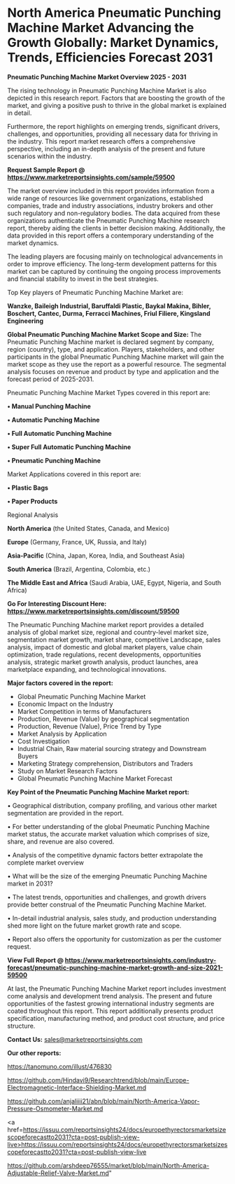# North America Pneumatic Punching Machine Market Advancing the Growth Globally: Market Dynamics, Trends, Efficiencies Forecast 2031

<Strong> Pneumatic Punching Machine Market Overview 2025 - 2031</strong>

The rising technology in Pneumatic Punching Machine Market is also depicted in this research report. Factors that are boosting the growth of the market, and giving a positive push to thrive in the global market is explained in detail.

Furthermore, the report highlights on emerging trends, significant drivers, challenges, and opportunities, providing all necessary data for thriving in the industry. This report market research offers a comprehensive perspective, including an in-depth analysis of the present and future scenarios within the industry.

<strong>Request Sample Report @ <a href=https://www.marketreportsinsights.com/sample/59500>https://www.marketreportsinsights.com/sample/59500</a></strong>

The market overview included in this report provides information from a wide range of resources like government organizations, established companies, trade and industry associations, industry brokers and other such regulatory and non-regulatory bodies. The data acquired from these organizations authenticate the Pneumatic Punching Machine research report, thereby aiding the clients in better decision making. Additionally, the data provided in this report offers a contemporary understanding of the market dynamics.

The leading players are focusing mainly on technological advancements in order to improve efficiency. The long-term development patterns for this market can be captured by continuing the ongoing process improvements and financial stability to invest in the best strategies.

Top Key players of Pneumatic Punching Machine Market are:

<strong>Wanzke, Baileigh Industrial, Baruffaldi Plastic, Baykal Makina, Bihler, Boschert, Cantec, Durma, Ferracci Machines, Friul Filiere, Kingsland Engineering</strong>

<strong><b>Global Pneumatic Punching Machine Market Scope and Size:</b></strong>
The Pneumatic Punching Machine market is declared segment by company, region (country), type, and application. Players, stakeholders, and other participants in the global Pneumatic Punching Machine market will gain the market scope as they use the report as a powerful resource. The segmental analysis focuses on revenue and product by type and application and the forecast period of 2025-2031.

Pneumatic Punching Machine Market Types covered in this report are:

<strong>• Manual Punching Machine

• Automatic Punching Machine

• Full Automatic Punching Machine

• Super Full Automatic Punching Machine

• Pneumatic Punching Machine</strong>

Market Applications covered in this report are:

<strong>• Plastic Bags

• Paper Products</strong> 

Regional Analysis

<strong>North America</strong> (the United States, Canada, and Mexico)

<strong>Europe</strong> (Germany, France, UK, Russia, and Italy)

<strong>Asia-Pacific</strong> (China, Japan, Korea, India, and Southeast Asia)

<strong>South America</strong> (Brazil, Argentina, Colombia, etc.)

<strong>The Middle East and Africa</strong> (Saudi Arabia, UAE, Egypt, Nigeria, and South Africa)

<strong>Go For Interesting Discount Here: <a href=https://www.marketreportsinsights.com/discount/59500>https://www.marketreportsinsights.com/discount/59500</a></strong>

The Pneumatic Punching Machine market report provides a detailed analysis of global market size, regional and country-level market size, segmentation market growth, market share, competitive Landscape, sales analysis, impact of domestic and global market players, value chain optimization, trade regulations, recent developments, opportunities analysis, strategic market growth analysis, product launches, area marketplace expanding, and technological innovations.

<strong><b>Major factors covered in the report:</b></strong>
<ul>
  <li>Global Pneumatic Punching Machine Market </li>
  <li>Economic Impact on the Industry</li>
  <li>Market Competition in terms of Manufacturers</li>
  <li>Production, Revenue (Value) by geographical segmentation</li>
  <li>Production, Revenue (Value), Price Trend by Type</li>
  <li>Market Analysis by Application</li>
  <li>Cost Investigation</li>
  <li>Industrial Chain, Raw material sourcing strategy and Downstream Buyers</li>
  <li>Marketing Strategy comprehension, Distributors and Traders</li>
  <li>Study on Market Research Factors</li>
  <li>Global Pneumatic Punching Machine Market Forecast</li>
</ul>

<strong><b>Key Point of the Pneumatic Punching Machine Market report:</b></strong>

• Geographical distribution, company profiling, and various other market segmentation are provided in the report.

• For better understanding of the global Pneumatic Punching Machine market status, the accurate market valuation which comprises of size, share, and revenue are also covered.

• Analysis of the competitive dynamic factors better extrapolate the complete market overview

• What will be the size of the emerging Pneumatic Punching Machine market in 2031?

• The latest trends, opportunities and challenges, and growth drivers provide better construal of the Pneumatic Punching Machine Market.

• In-detail industrial analysis, sales study, and production understanding shed more light on the future market growth rate and scope.

• Report also offers the opportunity for customization as per the customer request.

<strong><b>View Full Report @ <a href=https://www.marketreportsinsights.com/industry-forecast/pneumatic-punching-machine-market-growth-and-size-2021-59500>https://www.marketreportsinsights.com/industry-forecast/pneumatic-punching-machine-market-growth-and-size-2021-59500</a></b></strong>


At last, the Pneumatic Punching Machine Market report includes investment come analysis and development trend analysis. The present and future opportunities of the fastest growing international industry segments are coated throughout this report. This report additionally presents product specification, manufacturing method, and product cost structure, and price structure.

<strong>Contact Us:</strong>
sales@marketreportsinsights.com

<strong>Our other reports:</strong>

<a href=https://tanomuno.com/illust/476830>https://tanomuno.com/illust/476830</a>

<a href=https://github.com/Hindavi9/Researchtrend/blob/main/Europe-Electromagnetic-Interface-Shielding-Market.md>https://github.com/Hindavi9/Researchtrend/blob/main/Europe-Electromagnetic-Interface-Shielding-Market.md</a>

<a href=https://github.com/anjaliiii21/abn/blob/main/North-America-Vapor-Pressure-Osmometer-Market.md>https://github.com/anjaliiii21/abn/blob/main/North-America-Vapor-Pressure-Osmometer-Market.md</a>

<a href=https://issuu.com/reportsinsights24/docs/europethyrectorsmarketsizescopeforecastto2031?cta=post-publish-view-live>https://issuu.com/reportsinsights24/docs/europethyrectorsmarketsizescopeforecastto2031?cta=post-publish-view-live</a>

<a href=https://github.com/arshdeep76555/market/blob/main/North-America-Adjustable-Relief-Valve-Market.md>https://github.com/arshdeep76555/market/blob/main/North-America-Adjustable-Relief-Valve-Market.md</a>"
